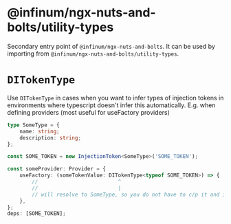 # @infinum/ngx-nuts-and-bolts/utility-types

Secondary entry point of `@infinum/ngx-nuts-and-bolts`. It can be used by importing from `@infinum/ngx-nuts-and-bolts/utility-types`.

# `DITokenType`

Use `DITokenType` in cases when you want to infer types of injection tokens in environments where typescript doesn't infer this automatically. E.g. when defining providers (most useful for useFactory providers)

```typescript
type SomeType = {
	name: string;
	description: string;
};

const SOME_TOKEN = new InjectionToken<SomeType>('SOME_TOKEN');

const someProvider: Provider = {
	useFactory: (someTokenValue: DITokenType<typeof SOME_TOKEN>) => {
		//                          ^
		//                          |
		// will resolve to SomeType, so you do not have to c/p it and it will be less prone to errors if type of value provided under SOME_TOKEN changes
	},
};
deps: [SOME_TOKEN];
```
